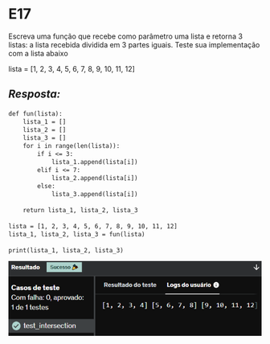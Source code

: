 # E17
Escreva uma função que recebe como parâmetro uma lista e retorna 3 listas: a lista recebida dividida em 3 partes iguais. Teste sua implementação com a lista abaixo

lista = [1, 2, 3, 4, 5, 6, 7, 8, 9, 10, 11, 12]

## *Resposta:*
```
def fun(lista):
    lista_1 = []
    lista_2 = []
    lista_3 = []
    for i in range(len(lista)):
        if i <= 3:
            lista_1.append(lista[i])
        elif i <= 7:
            lista_2.append(lista[i])
        else:
            lista_3.append(lista[i])
    
    return lista_1, lista_2, lista_3

lista = [1, 2, 3, 4, 5, 6, 7, 8, 9, 10, 11, 12]
lista_1, lista_2, lista_3 = fun(lista)

print(lista_1, lista_2, lista_3)
```

![E17](../../Evidencias/Python_1/Exercicio_17.png)
